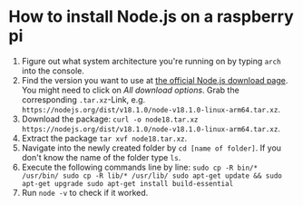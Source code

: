 # How to install Node.js on a raspberry pi

1. Figure out what system architecture you're running on by typing `arch` into the console. 
2. Find the version you want to use at [the official Node.js download page](https://nodejs.org/en/download/current/). You might need to click on _All download options_. Grab the corresponding `.tar.xz`-Link, e.g. `https://nodejs.org/dist/v18.1.0/node-v18.1.0-linux-arm64.tar.xz`. 
3. Download the package: `curl -o node18.tar.xz https://nodejs.org/dist/v18.1.0/node-v18.1.0-linux-arm64.tar.xz`.
4. Extract the package `tar xvf node18.tar.xz`.
5. Navigate into the newly created folder by `cd [name of folder]`. If you don't know the name of the folder type `ls`. 
6. Execute the following commands line by line: 
``
sudo cp -R bin/* /usr/bin/
sudo cp -R lib/* /usr/lib/
sudo apt-get update && sudo apt-get upgrade
sudo apt-get install build-essential
``
7. Run `node -v` to check if it worked. 
